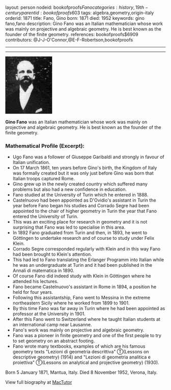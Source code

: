 layout: person
nodeid: bookofproofs$Fano
categories: history,19th-century
parentid: bookofproofs$603
tags: algebra,geometry,origin-italy
orderid: 1871
title: Fano, Gino
born: 1871
died: 1952
keywords: gino fano,fano
description: Gino Fano was an Italian mathematician whose work was mainly on projective and algebraic geometry. He is best known as the founder of the finite geometry.
references: bookofproofs$6909
contributors: @J-J-O'Connor,@E-F-Robertson,bookofproofs

---



---

![Fano.jpg](https://github.com/bookofproofs/bookofproofs.github.io/blob/main/_sources/_assets/images/portraits/Fano.jpg?raw=true)

**Gino Fano** was an Italian mathematician whose work was mainly on projective and algebraic geometry. He is best known as the founder of the finite geometry.

### Mathematical Profile (Excerpt):
* Ugo Fano was a follower of Giuseppe Garibaldi and strongly in favour of Italian unification.
* On 17 March 1861, ten years before Gino's birth, the Kingdom of Italy was formally created but it was only just before Gino was born that Italian troops captured Rome.
* Gino grew up in the newly created country which suffered many problems but also had a new confidence in education.
* Fano studied at the University of Turin which he entered in 1888.
* Castelnuovo had been appointed as D'Ovidio's assistant in Turin the year before Fano began his studies and Corrado Segre had been appointed to the chair of higher geometry in Turin the year that Fano entered the University of Turin.
* This was an exciting place for research in geometry and it is not surprising that Fano was led to specialise in this area.
* In 1892 Fano graduated from Turin and then, in 1893, he went to Göttingen to undertake research and of course to study under Felix Klein.
* Corrado Segre corresponded regularly with Klein and in this way Fano had been brought to Klein's attention.
* This had led to Fano translating the Erlanger Programm into Italian while he was an undergraduate at Turin and it had been published in the Annali di matematica in 1890.
* Of course Fano did indeed study with Klein in Göttingen where he attended his lectures.
* Fano became Castelnuovo's assistant in Rome in 1894, a position he held for four years.
* Following this assistantship, Fano went to Messina in the extreme northeastern Sicily where he worked from 1899 to 1901.
* By this time Fano was far away in Turin where he had been appointed as professor at the University in 1901.
* After this Fano went to Switzerland where he taught Italian students at an international camp near Lausanne.
* Fano's work was mainly on projective and algebraic geometry.
* Fano was a pioneer in finite geometry and one of the first people to try to set geometry on an abstract footing.
* Fano wrote many textbooks, examples of which are his famous geometry texts "Lezioni di geometria descrittiva" Ⓣ(Lessons on descriptive geometry) (1914) and "Lezioni di geometria analitica e proiettiva" Ⓣ(Lessons on analytical and projective geometry) (1930).

Born 5 January 1871, Mantua, Italy. Died 8 November 1952, Verona, Italy.

View full biography at [MacTutor](https://mathshistory.st-andrews.ac.uk/Biographies/Fano/)
